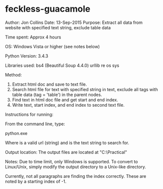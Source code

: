 # feckless-guacamole
Author: Jon Collins
Date: 13-Sep-2015
Purpose: Extract all data from website with specified text string, exclude table data

Time spent: Approx 4 hours

OS: Windows Vista or higher (see notes below)

Python Version: 3.4.3

Libraries used: 
  bs4 (Beautiful Soup 4.4.0)
  urllib
  re
  os
  sys

Method:

1. Extract html doc and save to text file.
2. Search html file for text with specified string in text, exclude all tags with table data (tag = 'table') in the parent nodes. 
3. Find text in html doc file and get start and end index.
4. Write text, start index, and end index to second text file.
 
Instructions for running:

From the command line, type:

  python.exe <url> <text>
  
Where <url> is a valid url (string) and <text> is the text string to search for. 

Output location:
  The output files are located at "C:\Practical"

Notes:
Due to time limit, only Windows is supported. To convert to Linux/Unix, simply modify the output directory to a Unix-like     directory.
  
Currently, not all paragraphs are finding the index correctly. These are noted by a starting index of -1.  
